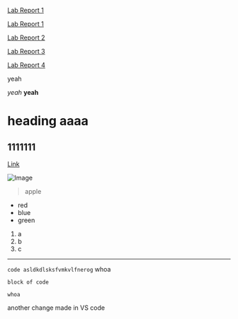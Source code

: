 [Lab Report 1](lab-report-1-week-2.html)

[Lab Report 1](https://rchaklas.github.io/cse15l-lab-reports/lab-report-1-week-2.html)

[Lab Report 2](https://rchaklas.github.io/cse15l-lab-reports/lab-report-2-week-4.html)

[Lab Report 3](https://rchaklas.github.io/cse15l-lab-reports/lab-report-3-week-6.html)

[Lab Report 4](https://rchaklas.github.io/cse15l-lab-reports/lab-report-4-week-8.html)

yeah

*yeah*
**yeah**
# heading aaaa

## 1111111

[Link](https://rchaklas.github.io/cse15l-lab-reports/experiment.html)

![Image](https://media.istockphoto.com/photos/red-apple-with-leaf-isolated-on-white-background-picture-id185262648?b=1&k=20&m=185262648&s=170667a&w=0&h=2ouM2rkF5oBplBmZdqs3hSOdBzA4mcGNCoF2P0KUMTM=)

> apple

* red
* blue
* green

1. a
2. b
3. c

---

`code asldkdlsksfvmkvlfnerog` whoa

```
block of code

whoa
```

another change made in VS code
